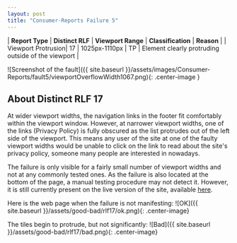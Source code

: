 ```yaml
---
layout: post
title: "Consumer-Reports Failure 5"
---
```

| **Report Type** | **Distinct RLF** | **Viewport Range** | **Classification** | **Reason** |
| Viewport Protrusion| 17 | 1025px-1110px | TP | Element clearly protruding outside of the viewport | 

![Screenshot of the fault]({{ site.baseurl }}/assets/images/Consumer-Reports/fault5/viewportOverflowWidth1067.png){: .center-image }

## About Distinct RLF 17

At wider viewport widths, the navigation links in the footer fit comfortably within the viewport window. However, at narrower viewport widths, one of the links (Privacy Policy) is fully obscured as the list protrudes out of the left side of the viewport. This means any user of the site at one of the faulty viewport widths would be unable to click on the link to read about the site's privacy policy, someone many people are interested in nowadays.

The failure is only visible for a fairly small number of viewport widths and not at any commonly tested ones. As the failure is also located at the bottom of the page, a manual testing procedure may not detect it. However, it is still currently present on the live version of the site, available [here](http://bugmenot.com/).

Here is the web page when the failure is not manifesting:
![OK]({{ site.baseurl }}/assets/good-bad/rlf17/ok.png){: .center-image}

The tiles begin to protrude, but not significantly:
![Bad]({{ site.baseurl }}/assets/good-bad/rlf17/bad.png){: .center-image}
